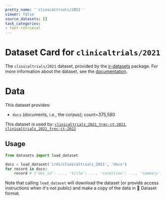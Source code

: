```yaml
---
pretty_name: '`clinicaltrials/2021`'
viewer: false
source_datasets: []
task_categories:
- text-retrieval
---
```


# Dataset Card for `clinicaltrials/2021`

The `clinicaltrials/2021` dataset, provided by the [ir-datasets](https://ir-datasets.com/) package.
For more information about the dataset, see the [documentation](https://ir-datasets.com/clinicaltrials#clinicaltrials/2021).

# Data

This dataset provides:
 - `docs` (documents, i.e., the corpus); count=375,580


This dataset is used by: [`clinicaltrials_2021_trec-ct-2021`](https://huggingface.co/datasets/irds/clinicaltrials_2021_trec-ct-2021), [`clinicaltrials_2021_trec-ct-2022`](https://huggingface.co/datasets/irds/clinicaltrials_2021_trec-ct-2022)


## Usage

```python
from datasets import load_dataset

docs = load_dataset('irds/clinicaltrials_2021', 'docs')
for record in docs:
    record # {'doc_id': ..., 'title': ..., 'condition': ..., 'summary': ..., 'detailed_description': ..., 'eligibility': ...}

```

Note that calling `load_dataset` will download the dataset (or provide access instructions when it's not public) and make a copy of the
data in 🤗 Dataset format.
